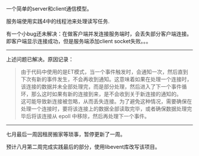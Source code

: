 一个简单的server和client通信模型。

服务端使用实践4中的线程池来处理读写任务.

有一个小bug还未解决：在做客户端并发连接服务端时，会丢失部分客户端连接。即客户端显示连接成功，但是服务端添加client socket失败。。。

---

上述问题已解决。原因记录：

> 由于代码中使用的是ET模式，当一个事件触发时，会通知一次，然后直到下次有新的事件发生，不会再收到通知。这意味着如果在处理一个连接时，该连接的数据并未全部处理完，而是部分处理，然后进入了下一个事件循环，那么这时如果有新的连接到来，是不会收到关于新连接的通知的。\
这可能导致新连接被忽略，从而丢失连接。为了避免这种情况，需要确保在处理一个连接时，要将该连接上的数据全部读取完毕，或者确保数据处理完毕后将该连接从 epoll 中移除，然后再处理下一个事件。


---
七月最后一周因租房搬家等琐事，暂停更新了一周。

预计八月第二周完成实践最后的部分，使用libevent库改写该项目。